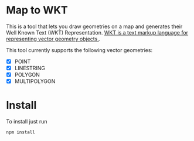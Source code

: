 # Map to WKT

This is a tool that lets you draw geometries on a map and generates their Well Known Text (WKT) Representation.
[WKT is a text markup language for representing vector geometry objects.](https://en.wikipedia.org/wiki/Well-known_text_representation_of_geometry).

This tool currently supports the following vector geometries:
- [x] POINT
- [x] LINESTRING
- [x] POLYGON
- [x] MULTIPOLYGON

# Install

To install just run

```bash
npm install
```

